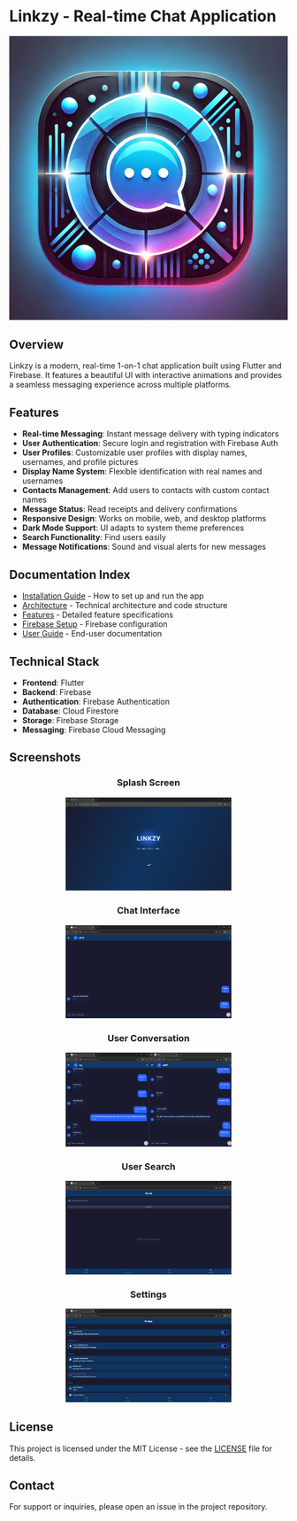 # Linkzy - Real-time Chat Application

![Linkzy Logo](../assets/images/linkzy_icon.png)

## Overview

Linkzy is a modern, real-time 1-on-1 chat application built using Flutter and Firebase. It features a beautiful UI with interactive animations and provides a seamless messaging experience across multiple platforms.

## Features

- **Real-time Messaging**: Instant message delivery with typing indicators
- **User Authentication**: Secure login and registration with Firebase Auth
- **User Profiles**: Customizable user profiles with display names, usernames, and profile pictures
- **Display Name System**: Flexible identification with real names and usernames
- **Contacts Management**: Add users to contacts with custom contact names
- **Message Status**: Read receipts and delivery confirmations
- **Responsive Design**: Works on mobile, web, and desktop platforms
- **Dark Mode Support**: UI adapts to system theme preferences
- **Search Functionality**: Find users easily
- **Message Notifications**: Sound and visual alerts for new messages

## Documentation Index

- [Installation Guide](./INSTALLATION.md) - How to set up and run the app
- [Architecture](./ARCHITECTURE.md) - Technical architecture and code structure
- [Features](./FEATURES.md) - Detailed feature specifications
- [Firebase Setup](./FIREBASE_SETUP.md) - Firebase configuration
- [User Guide](./USER_GUIDE.md) - End-user documentation

## Technical Stack

- **Frontend**: Flutter
- **Backend**: Firebase
- **Authentication**: Firebase Authentication
- **Database**: Cloud Firestore
- **Storage**: Firebase Storage
- **Messaging**: Firebase Cloud Messaging

## Screenshots

<div align="center">
  <h3>Splash Screen</h3>
  <img src="./images/screens/splash_screen.png" alt="Splash Screen" width="300"/>
  
  <h3>Chat Interface</h3>
  <img src="./images/screens/chat_screen.png" alt="Chat Interface" width="300"/>
  
  <h3>User Conversation</h3>
  <img src="./images/screens/tow_user_chat.png" alt="User Conversation" width="300"/>
  
  <h3>User Search</h3>
  <img src="./images/screens/search_user.png" alt="User Search" width="300"/>
  
  <h3>Settings</h3>
  <img src="./images/screens/settings.png" alt="Settings" width="300"/>
</div>

## License

This project is licensed under the MIT License - see the [LICENSE](../LICENSE) file for details.

## Contact

For support or inquiries, please open an issue in the project repository. 